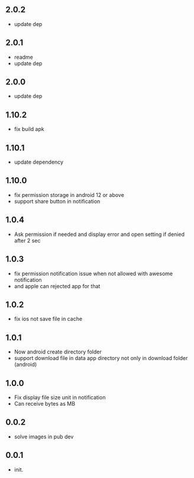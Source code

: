 ## 2.0.2
- update dep

## 2.0.1

- readme
- update dep

## 2.0.0

- update dep

## 1.10.2

- fix build apk 

## 1.10.1

- update dependency

## 1.10.0

- fix permission storage in android 12 or above
- support share button in notification

## 1.0.4

- Ask permission if needed and display error and  open setting if denied after 2 sec

## 1.0.3

- fix permission notification issue when not allowed with awesome notification
- and apple can rejected app for that

## 1.0.2

- fix ios not save file in cache

## 1.0.1

- Now android create directory folder
- support download file in data app directory not only in download folder (android)

## 1.0.0

- Fix display file size unit in notification
- Can receive bytes as MB

## 0.0.2

- solve images in pub dev

## 0.0.1

- init.
  